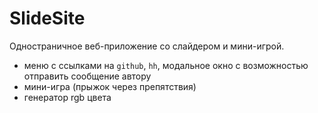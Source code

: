 # SlideSite

Одностраничное веб-приложение со слайдером и мини-игрой.

- меню с ссылками на `github`, `hh`, модальное окно с возможностью отправить сообщение автору
- мини-игра (прыжок через препятствия)
- генератор rgb цвета
